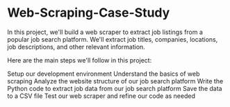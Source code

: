 # Web-Scraping-Case-Study
In this project, we'll build a web scraper to extract job listings from a popular job search platform. We'll extract job titles, companies, locations, job descriptions, and other relevant information.

Here are the main steps we'll follow in this project:

Setup our development environment
Understand the basics of web scraping
Analyze the website structure of our job search platform
Write the Python code to extract job data from our job search platform
Save the data to a CSV file
Test our web scraper and refine our code as needed
